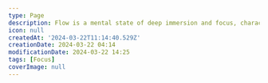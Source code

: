 ```yaml
---
type: Page
description: Flow is a mental state of deep immersion and focus, characterized by a sense of effortless action and heightened enjoyment during task engagement, often leading to peak productivity and creativity.
icon: null
createdAt: '2024-03-22T11:14:40.529Z'
creationDate: 2024-03-22 04:14
modificationDate: 2024-03-22 14:25
tags: [Focus]
coverImage: null
---
```




